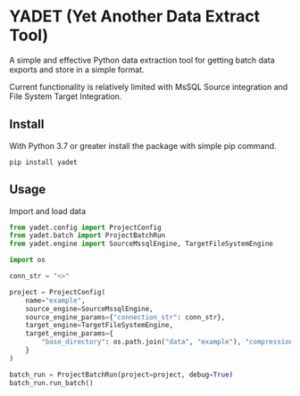# YADET (Yet Another Data Extract Tool)

A simple and effective Python data extraction tool for getting batch data exports 
and store in a simple format.  

Current functionality is relatively limited with MsSQL Source integration
and File System Target Integration.

## Install 

With Python 3.7 or greater install the package with simple pip command.

```
pip install yadet
```

## Usage


Import and load data
```python
from yadet.config import ProjectConfig
from yadet.batch import ProjectBatchRun
from yadet.engine import SourceMssqlEngine, TargetFileSystemEngine

import os

conn_str = "<>"

project = ProjectConfig(
    name="example", 
    source_engine=SourceMssqlEngine, 
    source_engine_params={"connection_str": conn_str}, 
    target_engine=TargetFileSystemEngine, 
    target_engine_params={
        "base_directory": os.path.join("data", "example"), "compression": "gzip"
    }
)

batch_run = ProjectBatchRun(project=project, debug=True)
batch_run.run_batch()
```